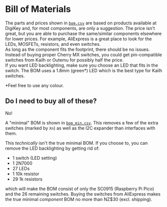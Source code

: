 # Bill of Materials

The parts and prices shown in [`bom.csv`](bom.csv) are based on products available at DigiKey and, for most components, are only a suggestion.
The price isn't great, but you are able to purchase the same/similar components elsewhere for lower prices.
For example, AliExpress is a great place to look for the LEDs, MOSFETs, resistors, and even switches.  
As long as the component fits the footprint, there should be no issues.
Instead of buying proper Cherry MX switches, you could get pin-compatible switches from Kailh or Outemu for possibly half the price.  
If you want LED backlighting, make sure you choose an LED that fits in the switch.
The BOM uses a 1.8mm (green\*) LED which is the best type for Kailh switches.

\*Feel free to use any colour.

## Do I need to buy all of these?

No!

A "minimal" BOM is shown in [`bom_min.csv`](bom_min.csv).
This removes a few of the extra switches (marked by `Xn`) as well as the I2C expander than interfaces with them.

This *technically* isn't the true minimal BOM.
If you choose to, you can remove the LED backlighting by getting rid of:

- 1 switch (LED setting)
- 1 2N7000
- 27 LEDs
- 1 10k resistor
- 29 1k resistors

which will make the BOM consist of only the SC0915 (Raspberry Pi Pico) and the 26 remaining switches.
Buying the switches from AliExpress makes the true minimal *component* BOM no more than NZ$30 (excl. shipping).
